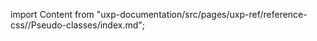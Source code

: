 
import Content from "uxp-documentation/src/pages/uxp-ref/reference-css//Pseudo-classes/index.md";

<Content query="product=photoshop"/>
